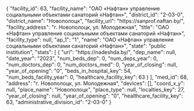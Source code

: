 {
    "facility_id": 63,
    "facility_name": "ОАО «Нафтан» управление социальными объектами санаторий «Нафтан»",
    "district_id": "2-03-0",
    "district_name": "Новополоцк",
    "facility_url": "https:\/\/sanprof.naftan.by\/",
    "facility_address": "г. Новополоцк, ул. Молодежная",
    "title": "ОАО «Нафтан» управление социальными объектами санаторий «Нафтан»",
    "facility_type": null,
    "ap_1": "1",
    "name": "ОАО «Нафтан» управление социальными объектами санаторий «Нафтан»",
    "state": "public institution",
    "stats": [
        {
            "url": "https:\/\/nadeshda.by\/",
            "dep_name": null,
            "date_year": "2023",
            "num_beds_dep": 0,
            "num_deps_year": 0,
            "num_doctors_dep": 0,
            "num_doctors_med": 0,
            "year_of_closing": null,
            "year_of_opening": "0",
            "beds_in_hospital_key": 54,
            "num_beds_facility_year": 0,
            "healthcare_facility_key": 63
        }
    ],
    "med_id": 68,
    "address": "г. Новополоцк, ул. Молодежная",
    "devices": [],
    "coord_x_y": null,
    "place_name": "Новополоцк",
    "place_type": null,
    "localties_key": 27,
    "year_of_closing": null,
    "year_of_opening": "0",
    "healthcare_facility_key": 63,
    "administrative_division_id": "2-03-0"
}